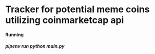 # Tracker for potential meme coins utilizing coinmarketcap api

#### Running

##### pipenv run python main.py
